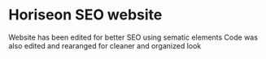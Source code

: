 # Horiseon SEO website 
Website has been edited for better SEO using sematic elements
Code was also edited and rearanged for cleaner and organized look